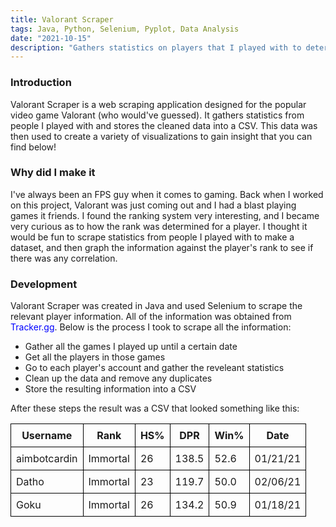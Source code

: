 ```yaml
---
title: Valorant Scraper
tags: Java, Python, Selenium, Pyplot, Data Analysis
date: "2021-10-15"
description: "Gathers statistics on players that I played with to determine if there was a correlation between ranks and certain statistics."
---
```


### Introduction
Valorant Scraper is a web scraping application designed for the popular video game Valorant (who would've guessed). It gathers statistics from people I played with and stores the cleaned data into a CSV. This data was then used to create a variety of visualizations to gain insight that you can find below!

### Why did I make it
I've always been an FPS guy when it comes to gaming. Back when I worked on this project, Valorant was just coming out and I had a blast playing games it friends. I found the ranking system very interesting, and I became very curious as to how the rank was determined for a player. I thought it would be fun to scrape statistics from people I played with to make a dataset, and then graph the information against the player's rank to see if there was any correlation. 

### Development
Valorant Scraper was created in Java and used Selenium to scrape the relevant player information. All of the information was obtained from <a href="https://tracker.gg/valorant" class="link" target="_blank">Tracker.gg</a>. Below is the process I took to scrape all the information:
- Gather all the games I played up until a certain date
- Get all the players in those games 
- Go to each player's account and gather the reveleant statistics
- Clean up the data and remove any duplicates
- Store the resulting information into a CSV

After these steps the result was a CSV that looked something like this:

<table class="table">
  <tr>
    <th>Username</th>
    <th>Rank</th>
    <th>HS%</th>
    <th>DPR</th>
    <th>Win%</th>
    <th>Date</th>
  </tr>
  <tr>
    <td>aimbotcardin</td>
    <td>Immortal</td>
    <td>26</td>
    <td>138.5</td>
    <td>52.6</td>
    <td>01/21/21</td>
  </tr>
  <tr>
    <td>Datho</td>
    <td>Immortal</td>
    <td>23</td>
    <td>119.7</td>
    <td>50.0</td>
    <td>02/06/21</td>
  </tr>
  <tr>
    <td>Goku</td>
    <td>Immortal</td>
    <td>26</td>
    <td>134.2</td>
    <td>50.9</td>
    <td>01/18/21</td>
  </tr>
</table>

With this data came the fun part... graphs!

<img alt="Correlation Matrix" src="/assets/valorant-scraper/correlation-matrix.png" width="100%" height="100%" style="margin-right: 20px"/>
Note: Shows the correlations between all the different statistics. The largest correlation with the rank came from the headshot percentage which had a correlation of 0.79.

<img alt="Pairplot" src="/assets/valorant-scraper/pairplot.png" width="100%" height="100%" style="margin-right: 20px"/>
Note: Pairplot that visualizes all the data where the colors are the different ranks. Didn't get much out of this graph but thought it looked really cool.

<img alt="HS % vs Rank" src="/assets/valorant-scraper/hs_per_vs_rank.png" width="100%" height="100%" style="margin-right: 20px"/>
Note: Scatter plot showing headshot percentage on the y-axis and the rank number (0 = lowest rank, 15 = highest rank) on the x-axis.

I also made scatter plots for the statistics DPR (Damage per Round), KPR (Kills per Round), SPR (Score per Round), KD (Kill/Death Ratio), and Win percentage all of which were plotted against the rank like the graph above. I'm not showing those graphs as they did not have any significant correlation. All of the graphs were created in Python with the help of <a href="https://matplotlib.org/stable/tutorials/introductory/pyplot.html" class="link" target="_blank">pyplot</a>.

In the end, I found that headshot percentages had the highest correlation with the ranks. This makes sense as the better one can aim, in a game focused around aiming, the higher the rank they will achieve. Even though this finding wasn't groundbreaking, I had a fun time during the process, and it was interesting to see how certain statistics could impact one's rank in Valorant. 


### Future Work
I'm not sure I'll get around to implementing it, but it would have been really cool to have some sort of GUI to generate and display all the graphs after scraping the data. Other than that, I am content with where the project ended up.

#### Thanks for reading!

<style>
  img {
    margin-top: 2rem;
  }

  .link {
    color: #0000FF;
    text-decoration: none;
  }
  .link:hover {
    text-decoration: underline;
  }

  .table {
    border-collapse: collapse;
    width: 100%;
    height: 100%;
  }

  .table th,
  .table td {
    border: 1px solid black;
    padding: 8px;
  }

  @media (max-width: 600px) {
    .table th,
    .table td {
      font-size: 12px;
      padding: 6px;
    }
  }

</style>